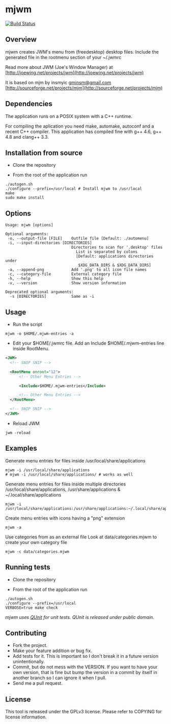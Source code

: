 mjwm
====

[![Build Status](https://travis-ci.org/chiku/mjwm.png?branch=master)](https://travis-ci.org/chiku/mjwm)

Overview
--------

mjwm creates JWM's menu from (freedesktop) desktop files. Include the generated file in the rootmenu section of your ~/.jwmrc

Read more about JWM (Joe's Window Manager) at [http://joewing.net/projects/jwm](http://joewing.net/projects/jwm)

It is based on mjm by insmyic <gminsm@gmail.com> [http://sourceforge.net/projects/mjm](http://sourceforge.net/projects/mjm)

Dependencies
------------

The application runs on a POSIX system with a C++ runtime.

For compiling the aplication you need make, automake, autoconf and a recent C++ compiler. This application has compiled fine with g++ 4.6, g++ 4.8 and clang++ 3.3.

Installation from source
------------------------

* Clone the repository

* From the root of the application run
```script
./autogen.sh
./configure --prefix=/usr/local # Install mjwm to /usr/local
make
sudo make install
```

Options
-------

``` script
Usage: mjwm [options]

Optional arguments:
 -o, --output-file [FILE]    Outfile file [Default: ./automenu]
 -i, --input-directories [DIRECTORIES]
                             Directories to scan for '.desktop' files
                               List is separated by colons
                               [Default: applications directories under
                                $XDG_DATA_DIRS & $XDG_DATA_DIRS]
 -a, --append-png            Add '.png' to all icon file names
 -c, --category-file         External category file
 -h, --help                  Show this help
 -v, --version               Show version information

Deprecated optional arguments:
  -s [DIRECTORIES]           Same as -i
```

Usage
-----

* Run the script
``` script
mjwm -o $HOME/.mjwm-entries -a
```

* Edit your $HOME/.jwmrc file. Add an Include $HOME/.mjwm-entries line inside RootMenu.
``` xml
<JWM>
  <!-- SNIP SNIP -->

  <RootMenu onroot="12">
      <!-- Other Menu Entries -->

      <Include>$HOME/.mjwm-entries</Include>

      <!-- Other Menu Entries -->
  </RootMenu>

  <!-- SNIP SNIP -->
</JWM>
```

* Reload JWM
``` script
jwm -reload
```

Examples
--------

Generate menu entries for files inside /usr/local/share/applications
``` script
mjwm -i /usr/local/share/applications
# mjwm -i /usr/local/share/applications/ # works as well
```

Generate menu entries for files inside multiple directories /usr/local/share/applications, /usr/share/applications
& ~/.local/share/applications
``` script
mjwm -i /usr/local/share/applications:/usr/share/applications:~/.local/share/applications
```

Create menu entries with icons having a "png" extension
``` script
mjwm -a
```

Use categories from as an external file
Look at data/categories.mjwm to create your own category file
``` script
mjwm -c data/categories.mjwm
```

Running tests
-------------

* Clone the repository

* From the root of the application run
``` script
./autogen.sh
./configure --prefix=/usr/local
VERBOSE=true make check
```

_mjwm uses [QUnit](http://sourceforge.net/projects/qunit) for unit tests. QUnit is released under public domain._

Contributing
------------

* Fork the project.
* Make your feature addition or bug fix.
* Add tests for it. This is important so I don't break it in a future version unintentionally.
* Commit, but do not mess with the VERSION. If you want to have your own version, that is fine but bump the version in a commit by itself in another branch so I can ignore it when I pull.
* Send me a pull request.

License
-------

This tool is released under the GPLv3 license. Please refer to COPYING for license information.
